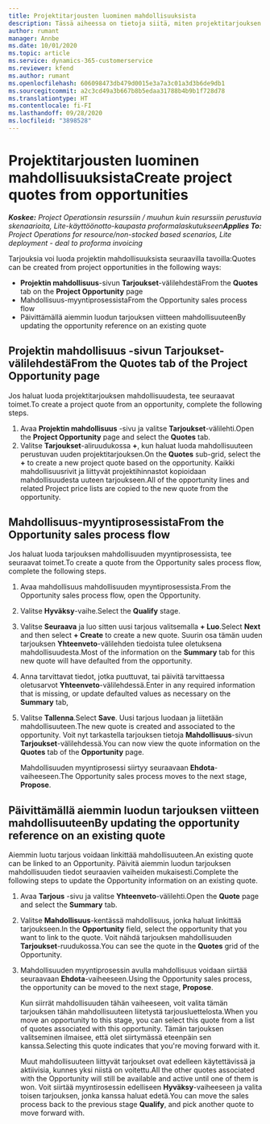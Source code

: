 ```yaml
---
title: Projektitarjousten luominen mahdollisuuksista
description: Tässä aiheessa on tietoja siitä, miten projektitarjouksen voi luoda mahdollisuudesta.
author: rumant
manager: Annbe
ms.date: 10/01/2020
ms.topic: article
ms.service: dynamics-365-customerservice
ms.reviewer: kfend
ms.author: rumant
ms.openlocfilehash: 606098473db479d0015e3a7a3c01a3d3b6de9db1
ms.sourcegitcommit: a2c3cd49a3b667b8b5edaa31788b4b9b1f728d78
ms.translationtype: HT
ms.contentlocale: fi-FI
ms.lasthandoff: 09/28/2020
ms.locfileid: "3898528"
---
```

# <a name="create-project-quotes-from-opportunities"></a><span data-ttu-id="2070d-103">Projektitarjousten luominen mahdollisuuksista</span><span class="sxs-lookup"><span data-stu-id="2070d-103">Create project quotes from opportunities</span></span>

<span data-ttu-id="2070d-104">_**Koskee:** Project Operationsin resurssiin / muuhun kuin resurssiin perustuvia skenaarioita, Lite-käyttöönotto-kaupasta proformalaskutukseen_</span><span class="sxs-lookup"><span data-stu-id="2070d-104">_**Applies To:** Project Operations for resource/non-stocked based scenarios, Lite deployment - deal to proforma invoicing_</span></span>

<span data-ttu-id="2070d-105">Tarjouksia voi luoda projektin mahdollisuuksista seuraavilla tavoilla:</span><span class="sxs-lookup"><span data-stu-id="2070d-105">Quotes can be created from project opportunities in the following ways:</span></span>

- <span data-ttu-id="2070d-106">**Projektin mahdollisuus**-sivun **Tarjoukset**-välilehdestä</span><span class="sxs-lookup"><span data-stu-id="2070d-106">From the **Quotes** tab on the **Project Opportunity** page</span></span>
- <span data-ttu-id="2070d-107">Mahdollisuus-myyntiprosessista</span><span class="sxs-lookup"><span data-stu-id="2070d-107">From the Opportunity sales process flow</span></span>
- <span data-ttu-id="2070d-108">Päivittämällä aiemmin luodun tarjouksen viitteen mahdollisuuteen</span><span class="sxs-lookup"><span data-stu-id="2070d-108">By updating the opportunity reference on an existing quote</span></span>

## <a name="from-the-quotes-tab-of-the-project-opportunity-page"></a><span data-ttu-id="2070d-109">Projektin mahdollisuus -sivun Tarjoukset-välilehdestä</span><span class="sxs-lookup"><span data-stu-id="2070d-109">From the Quotes tab of the Project Opportunity page</span></span>

<span data-ttu-id="2070d-110">Jos haluat luoda projektitarjouksen mahdollisuudesta, tee seuraavat toimet.</span><span class="sxs-lookup"><span data-stu-id="2070d-110">To create a project quote from an opportunity, complete the following steps.</span></span>

1. <span data-ttu-id="2070d-111">Avaa **Projektin mahdollisuus** -sivu ja valitse **Tarjoukset**-välilehti.</span><span class="sxs-lookup"><span data-stu-id="2070d-111">Open the **Project Opportunity** page and select the **Quotes** tab.</span></span> 
2. <span data-ttu-id="2070d-112">Valitse **Tarjoukset**-aliruudukossa **+**, kun haluat luoda mahdollisuuteen perustuvan uuden projektitarjouksen.</span><span class="sxs-lookup"><span data-stu-id="2070d-112">On the **Quotes** sub-grid, select the **+** to create a new project quote based on the opportunity.</span></span> <span data-ttu-id="2070d-113">Kaikki mahdollisuusrivit ja liittyvät projektihinnastot kopioidaan mahdollisuudesta uuteen tarjoukseen.</span><span class="sxs-lookup"><span data-stu-id="2070d-113">All of the opportunity lines and related Project price lists are copied to the new quote from the opportunity.</span></span>

## <a name="from-the-opportunity-sales-process-flow"></a><span data-ttu-id="2070d-114">Mahdollisuus-myyntiprosessista</span><span class="sxs-lookup"><span data-stu-id="2070d-114">From the Opportunity sales process flow</span></span>

<span data-ttu-id="2070d-115">Jos haluat luoda tarjouksen mahdollisuuden myyntiprosessista, tee seuraavat toimet.</span><span class="sxs-lookup"><span data-stu-id="2070d-115">To create a quote from the Opportunity sales process flow, complete the following steps.</span></span>

1. <span data-ttu-id="2070d-116">Avaa mahdollisuus mahdollisuuden myyntiprosessista.</span><span class="sxs-lookup"><span data-stu-id="2070d-116">From the Opportunity sales process flow, open the Opportunity.</span></span>
2. <span data-ttu-id="2070d-117">Valitse **Hyväksy**-vaihe.</span><span class="sxs-lookup"><span data-stu-id="2070d-117">Select the **Qualify** stage.</span></span> 
3. <span data-ttu-id="2070d-118">Valitse **Seuraava** ja luo sitten uusi tarjous valitsemalla **+ Luo**.</span><span class="sxs-lookup"><span data-stu-id="2070d-118">Select **Next** and then select **+ Create** to create a new quote.</span></span> <span data-ttu-id="2070d-119">Suurin osa tämän uuden tarjouksen **Yhteenveto**-välilehden tiedoista tulee oletuksena mahdollisuudesta.</span><span class="sxs-lookup"><span data-stu-id="2070d-119">Most of the information on the **Summary** tab for this new quote will have defaulted from the opportunity.</span></span> 
4. <span data-ttu-id="2070d-120">Anna tarvittavat tiedot, jotka puuttuvat, tai päivitä tarvittaessa oletusarvot **Yhteenveto**-välilehdessä.</span><span class="sxs-lookup"><span data-stu-id="2070d-120">Enter in any required information that is missing, or update defaulted values as necessary on the **Summary** tab,</span></span>
5. <span data-ttu-id="2070d-121">Valitse **Tallenna**.</span><span class="sxs-lookup"><span data-stu-id="2070d-121">Select **Save**.</span></span> <span data-ttu-id="2070d-122">Uusi tarjous luodaan ja liitetään mahdollisuuteen.</span><span class="sxs-lookup"><span data-stu-id="2070d-122">The new quote is created and associated to the opportunity.</span></span> <span data-ttu-id="2070d-123">Voit nyt tarkastella tarjouksen tietoja **Mahdollisuus**-sivun **Tarjoukset**-välilehdessä.</span><span class="sxs-lookup"><span data-stu-id="2070d-123">You can now view the quote information on the **Quotes** tab of the **Opportunity** page.</span></span> 

   <span data-ttu-id="2070d-124">Mahdollisuuden myyntiprosessi siirtyy seuraavaan **Ehdota**-vaiheeseen.</span><span class="sxs-lookup"><span data-stu-id="2070d-124">The Opportunity sales process moves to the next stage, **Propose**.</span></span>


## <a name="by-updating-the-opportunity-reference-on-an-existing-quote"></a><span data-ttu-id="2070d-125">Päivittämällä aiemmin luodun tarjouksen viitteen mahdollisuuteen</span><span class="sxs-lookup"><span data-stu-id="2070d-125">By updating the opportunity reference on an existing quote</span></span>

<span data-ttu-id="2070d-126">Aiemmin luotu tarjous voidaan linkittää mahdollisuuteen.</span><span class="sxs-lookup"><span data-stu-id="2070d-126">An existing quote can be linked to an Opportunity.</span></span> <span data-ttu-id="2070d-127">Päivitä aiemmin luodun tarjouksen mahdollisuuden tiedot seuraavien vaiheiden mukaisesti.</span><span class="sxs-lookup"><span data-stu-id="2070d-127">Complete the following steps to update the Opportunity information on an existing quote.</span></span>

1. <span data-ttu-id="2070d-128">Avaa **Tarjous** -sivu ja valitse **Yhteenveto**-välilehti.</span><span class="sxs-lookup"><span data-stu-id="2070d-128">Open the **Quote** page and select the **Summary** tab.</span></span>
2. <span data-ttu-id="2070d-129">Valitse **Mahdollisuus**-kentässä mahdollisuus, jonka haluat linkittää tarjoukseen.</span><span class="sxs-lookup"><span data-stu-id="2070d-129">In the **Opportunity** field, select the opportunity that you want to link to the quote.</span></span> <span data-ttu-id="2070d-130">Voit nähdä tarjouksen mahdollisuuden **Tarjoukset**-ruudukossa.</span><span class="sxs-lookup"><span data-stu-id="2070d-130">You can see the quote in the **Quotes** grid of the Opportunity.</span></span> 
3. <span data-ttu-id="2070d-131">Mahdollisuuden myyntiprosessin avulla mahdollisuus voidaan siirtää seuraavaan **Ehdota**-vaiheeseen.</span><span class="sxs-lookup"><span data-stu-id="2070d-131">Using the Opportunity sales process, the opportunity can be moved to the next stage, **Propose**.</span></span> 

   <span data-ttu-id="2070d-132">Kun siirrät mahdollisuuden tähän vaiheeseen, voit valita tämän tarjouksen tähän mahdollisuuteen liitetystä tarjousluettelosta.</span><span class="sxs-lookup"><span data-stu-id="2070d-132">When you move an opportunity to this stage, you can select this quote from a list of quotes associated with this opportunity.</span></span> <span data-ttu-id="2070d-133">Tämän tarjouksen valitseminen ilmaisee, että olet siirtymässä eteenpäin sen kanssa.</span><span class="sxs-lookup"><span data-stu-id="2070d-133">Selecting this quote indicates that you're moving forward with it.</span></span>

   <span data-ttu-id="2070d-134">Muut mahdollisuuteen liittyvät tarjoukset ovat edelleen käytettävissä ja aktiivisia, kunnes yksi niistä on voitettu.</span><span class="sxs-lookup"><span data-stu-id="2070d-134">All the other quotes associated with the Opportunity will still be available and active until one of them is won.</span></span> <span data-ttu-id="2070d-135">Voit siirtää myyntirosessin edelliseen **Hyväksy**-vaiheeseen ja valita toisen tarjouksen, jonka kanssa haluat edetä.</span><span class="sxs-lookup"><span data-stu-id="2070d-135">You can move the sales process back to the previous stage **Qualify**, and pick another quote to move forward with.</span></span>

